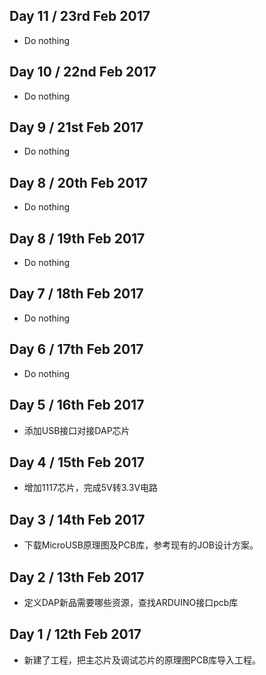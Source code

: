 ## Day 11 / 23rd Feb 2017
- Do nothing

## Day 10 / 22nd Feb 2017
- Do nothing

## Day 9 / 21st Feb 2017
- Do nothing

## Day 8 / 20th Feb 2017
- Do nothing

## Day 8 / 19th Feb 2017
- Do nothing

## Day 7 / 18th Feb 2017
- Do nothing

## Day 6 / 17th Feb 2017
- Do nothing

## Day 5 / 16th Feb 2017
- 添加USB接口对接DAP芯片

## Day 4 / 15th Feb 2017
- 增加1117芯片，完成5V转3.3V电路

## Day 3 / 14th Feb 2017
- 下载MicroUSB原理图及PCB库，参考现有的JOB设计方案。

## Day 2 / 13th Feb 2017
- 定义DAP新品需要哪些资源，查找ARDUINO接口pcb库

## Day 1 / 12th Feb 2017
- 新建了工程，把主芯片及调试芯片的原理图PCB库导入工程。

